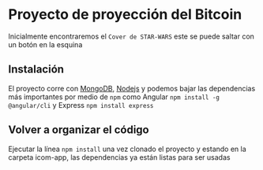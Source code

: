 # Proyecto de proyección del Bitcoin
Inicialmente encontraremos el `Cover de STAR-WARS` este se puede saltar con un botón en la esquina

## Instalación
El proyecto corre con [MongoDB](https://www.mongodb.com/what-is-mongodb), [Nodejs](https://nodejs.org/en/) y podemos bajar las dependencias más importantes por medio de `npm` como Angular `npm install -g @angular/cli` y Express `npm install express`

## Volver a organizar el código
Ejecutar la línea `npm install` una vez clonado el proyecto y estando en la carpeta icom-app, las dependencias ya están listas para ser usadas
